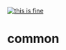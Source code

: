 [![this is fine](https://img.shields.io/badge/Dev%20status-Works%20For%20Me-red.svg)](../../docs/Status.md#works-for-me)

common
======


